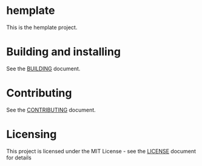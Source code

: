 # hemplate

This is the hemplate project.

# Building and installing

See the [BUILDING](BUILDING.md) document.

# Contributing

See the [CONTRIBUTING](CONTRIBUTING.md) document.

# Licensing

This project is licensed under the MIT License - see the [LICENSE](LICENSE.md) document for details
